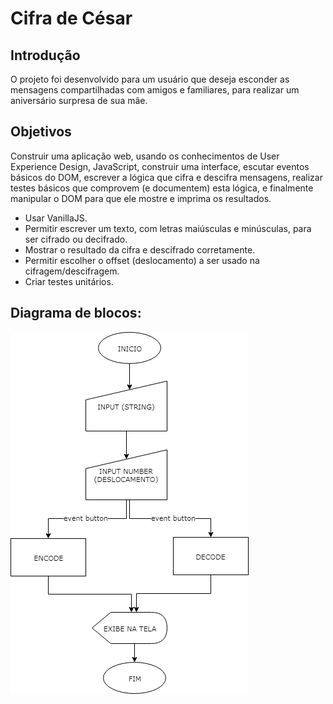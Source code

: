# Cifra de César

## Introdução

O projeto foi desenvolvido para um usuário que deseja esconder as mensagens compartilhadas com amigos e familiares, para realizar um aniversário surpresa de sua mãe.

## Objetivos

Construir uma aplicação web, usando os conhecimentos de User Experience Design, JavaScript, construir uma interface, escutar eventos básicos do DOM, escrever a lógica que cifra e descifra mensagens, realizar testes básicos que comprovem (e documentem) esta lógica, e finalmente manipular o DOM para que ele mostre e imprima os resultados.

* Usar VanillaJS.
* Permitir escrever um texto, com letras maiúsculas e  minúsculas, para ser cifrado ou decifrado.
* Mostrar o resultado da cifra e descifrado corretamente.
* Permitir escolher o offset (deslocamento) a ser usado na cifragem/descifragem.
* Criar testes unitários.

## Diagrama de blocos:
![Diagrama de blocos](./images/diagram.png)
